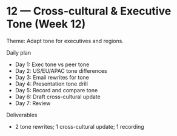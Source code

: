 # 12 — Cross-cultural & Executive Tone (Week 12)

Theme: Adapt tone for executives and regions.

Daily plan
- Day 1: Exec tone vs peer tone
- Day 2: US/EU/APAC tone differences
- Day 3: Email rewrites for tone
- Day 4: Presentation tone drill
- Day 5: Record and compare tone
- Day 6: Draft cross-cultural update
- Day 7: Review

Deliverables
- 2 tone rewrites; 1 cross-cultural update; 1 recording
